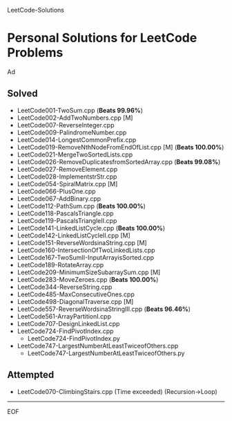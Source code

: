 LeetCode-Solutions

Personal Solutions for LeetCode Problems
================================================================================

Ad

Solved
--------------------------------------------------------------------------------

- LeetCode001-TwoSum.cpp (**Beats 99.96%**)
- LeetCode002-AddTwoNumbers.cpp [M]
- LeetCode007-ReverseInteger.cpp
- LeetCode009-PalindromeNumber.cpp
- LeetCode014-LongestCommonPrefix.cpp
- LeetCode019-RemoveNthNodeFromEndOfList.cpp [M] (**Beats 100.00%**)
- LeetCode021-MergeTwoSortedLists.cpp
- LeetCode026-RemoveDuplicatesfromSortedArray.cpp (**Beats 99.08%**)
- LeetCode027-RemoveElement.cpp
- LeetCode028-ImplementstrStr.cpp
- LeetCode054-SpiralMatrix.cpp [M]
- LeetCode066-PlusOne.cpp
- LeetCode067-AddBinary.cpp
- LeetCode112-PathSum.cpp (**Beats 100.00%**)
- LeetCode118-PascalsTriangle.cpp
- LeetCode119-PascalsTriangleII.cpp
- LeetCode141-LinkedListCycle.cpp (**Beats 100.00%**)
- LeetCode142-LinkedListCycleII.cpp [M]
- LeetCode151-ReverseWordsinaString.cpp [M]
- LeetCode160-IntersectionOfTwoLinkedLists.cpp
- LeetCode167-TwoSumII-InputArrayisSorted.cpp
- LeetCode189-RotateArray.cpp
- LeetCode209-MinimumSizeSubarraySum.cpp [M]
- LeetCode283-MoveZeroes.cpp (**Beats 100.00%**)
- LeetCode344-ReverseString.cpp
- LeetCode485-MaxConsecutiveOnes.cpp
- LeetCode498-DiagonalTraverse.cpp [M]
- LeetCode557-ReverseWordsinaStringIII.cpp (**Beats 96.46%**)
- LeetCode561-ArrayPartitionI.cpp
- LeetCode707-DesignLinkedList.cpp
- LeetCode724-FindPivotIndex.cpp
    - LeetCode724-FindPivotIndex.py
- LeetCode747-LargestNumberAtLeastTwiceofOthers.cpp
    - LeetCode747-LargestNumberAtLeastTwiceofOthers.py

Attempted
--------------------------------------------------------------------------------

- LeetCode070-ClimbingStairs.cpp (Time exceeded) (Recursion->Loop)

--------------------------------------------------------------------------------

EOF
